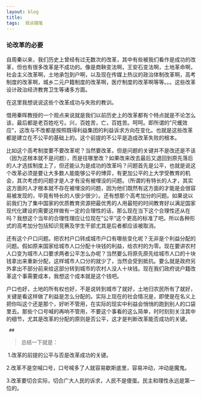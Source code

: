 ```yaml
---
layout: blog  
title:   
tags:  观点随笔
---
```


### 论改革的必要 

自周秦以来，我们历史上曾经有过无数次的改革，其中有些被我们看作是成功的改革，但也有很多改革是不成功的。像是商鞅变法啊，王安石变法啊，土地革命啊，社会主义改革啊，土地承包到户啊，以及现在传媒上热议的政治体制改革啊，高考制度的改革啊，城乡二元户籍制度的改革啊，医疗制度的改革啊等等。。。这些改革设计政治经济教育卫生等诸多方面。

在这里我想说说这些个改革成功与失败的教训。

借用秦晖教授的一个观点来说就是我们以前历史上的改革都有个特点就是不论怎么该，最后都是老百姓吃亏。兴，百姓苦，亡，百姓苦。呵呵。即所谓的”尺蠖效应“，这改与不改都是按照既得利益集团的利益诉求方向在变化。也就是这些改革都是建立在不公平的基础上的。这个前提的不公平是造成改革失败的根本。

比如这个高考制度要不要改革呢？当然要改革，但是问题的关键并不是改还是不该（因为这根本就不是问题），而是往哪里改？如果改来改去最后又退回到原先落后的人才选拔制度上了，但还能认为是成功的改革吗？问题首先是公平，也就是说这个改革必须是要让大多数人能能够公平的博弈，有更加公平的上大学受教育的机会，其次考虑的问题才是人才有没有被埋没的问题。（所谓的有特长的人才，其实这方面的人才根本就不存在被埋没的问题，因为他们既然有这方面的才能是会很容易被发现的，毕竟有特长的人很少很少）。还有想那个高考加分的问题。如果说以前我们为了集中国家的优质教育资源把最优秀的人用最短的时间教育好以满足国家现代化建设的需要这样做有一定的合理性的话，那么现在当下这个合理性还从在吗？我想这个当年的合理性理应让位现在”公平“这个更高的标准了吧。所以各种形式的高考加分包括知识竞赛及学生干部尤其是后者都应该被取消。

 还有这个户口问题。把农村户口转成城市户口有哪些变化呢？无非是个利益分配的问题。假如原来国家给城市人口分配十块钱的利益，给农村的为零。现在要讲农村人口变为城市人口要求两者公平怎么办呢？当然要么将原先原先给城市人口的十块钱拿出来重新分配，这样城市人口分的就少了，当然会受到抵抗。要么就是政府另外拿出不部分前来给这部分转到城市的农村人没人十块钱。现在我们政府说户籍改革这个事需要成本，我想这个成本就是这个钱吧。

户口也好，土地的所有权也好，不是说转到城市了就好，土地归农民所有了就好，关键是看这样做了利益是怎么分配的。实际上现在的社会情况是，即使是在名义上把你叫这个还是那个，好听不管用，在实际的现实中利益会悄悄的跑到别人的口袋里去。那些个口号喊的再响不管用，不要这个事看的这么简单，时时刻刻关注其中的细节，尤其是改革的分配的原则是否公平，这才是判断改革能否成功的关键。

     ## 

> 总结一下就是：

​    1.改革的前提的公平与否是改革成功的关键。

​    2.改革不是空喊口号，口号喊多了人就容易歇斯底里，容易冲动，冲动是魔鬼。

​    3.改革要切合实际，切合广大人民的诉求，人民不是傻蛋。民主和理性永远是第一位的。